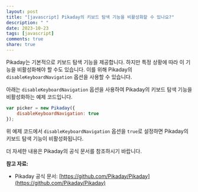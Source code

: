 ```yaml
---
layout: post
title: "[javascript] Pikaday의 키보드 탐색 기능을 비활성화할 수 있나요?"
description: " "
date: 2023-10-23
tags: [javascript]
comments: true
share: true
---
```


Pikaday는 기본적으로 키보드 탐색 기능을 제공합니다. 하지만 특정 상황에 따라 이 기능을 비활성화해야 할 수도 있습니다. 이를 위해 Pikaday의 `disableKeyboardNavigation` 옵션을 사용할 수 있습니다.

아래는 `disableKeyboardNavigation` 옵션을 사용하여 Pikaday의 키보드 탐색 기능을 비활성화하는 예제 코드입니다.

```javascript
var picker = new Pikaday({
    disableKeyboardNavigation: true
});
```

위 예제 코드에서 `disableKeyboardNavigation` 옵션을 `true`로 설정하면 Pikaday의 키보드 탐색 기능이 비활성화됩니다.

더 자세한 내용은 Pikaday의 공식 문서를 참조하시기 바랍니다.

**참고 자료:**
- Pikaday 공식 문서: [https://github.com/Pikaday/Pikaday](https://github.com/Pikaday/Pikaday)